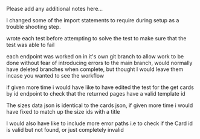 Please add any additional notes here…

I changed some of the import statements to require during setup as a trouble shooting step.

wrote each test before attempting to solve the test to make sure that the test was able to fail

each endpoint was worked on in it's own git branch to allow work to be done without fear of introducing errors to the main branch, would normally have deleted branches when complete, but thought I would leave them incase you wanted to see the workflow

if given more time i would have like to have edited the test for the get cards by id endpoint to check that the returned pages have a valid template id

The sizes data json is identical to the cards json, if given more time i would have fixed to match up the size ids with a title

I would also have like to include more error paths i.e to check if the Card id is valid but not found, or just completely invalid